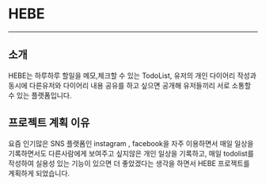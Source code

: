 # HEBE

----------------
## 소개
HEBE는 하루하루 할일을 메모,체크할 수 있는 TodoList, 유저의 개인 다이어리 작성과 동시에 다른유저와 다이어리 내용 공유를 하고 싶으면 공개해 유저들끼리 서로 소통할 수 있는 플랫폼입니다.
<!-- HEBE 프로젝트는 React 와 JAVA, Spring 을 기반으로  -->

## 프로젝트 계획 이유
 요즘 인기많은 SNS 플랫폼인 instagram , facebook을 자주 이용하면서 매일 일상을 기록하면서도 다른사람에게 보여주고 싶지않은 개인 일상을 기록하고, 매일 todolist를 작성하여 실용성 있는 기능이 있으면 더 좋았겠다는 생각을 하면서 HEBE 프로젝트를 계획하게 되었습니다.




<!-- ![메인 페이지 로그아웃](https://user-images.githubusercontent.com/75379264/131308555-bfd636b1-725a-43b7-9f65-c46dee5acb5a.jpg)
![메인 페이지 회원가입 모달](https://user-images.githubusercontent.com/75379264/131308565-7dcbd8f4-b0fe-48a8-8286-ffae3de5fcb0.jpg)
![메인 페이지 로그인 모달](https://user-images.githubusercontent.com/75379264/131308563-3955150d-af7e-4fde-83f9-bac2dabe1df2.jpg)
![메인 페이지](https://user-images.githubusercontent.com/75379264/131308566-15377646-1bfe-456b-82b4-b5ef2df19294.jpg)
![메인 페이지 검색](https://user-images.githubusercontent.com/75379264/131308580-2c122e13-1bf9-4de5-ad26-b7ddbbf3736c.jpg)
![메인 페이지 검색 결과](https://user-images.githubusercontent.com/75379264/131308578-e9582893-7dc1-410b-9bb7-c7ef68d0ac0d.jpg)
![내 블로그](https://user-images.githubusercontent.com/75379264/131308571-4bdcbdb0-9c2b-40de-94df-91c7406009e7.jpg)
![다이어리 쓰기](https://user-images.githubusercontent.com/75379264/131308573-b3a5b3d2-5f41-4d26-9beb-0b2eb6e490e6.jpg)
![디테일 페이지](https://user-images.githubusercontent.com/75379264/131308575-883d9c81-9950-48aa-b9d3-6c7ba415110c.jpg)
![투두](https://user-images.githubusercontent.com/75379264/131308569-3055036a-2c28-45ec-a213-a9d80f9a48d4.jpg)
![정보수정](https://user-images.githubusercontent.com/75379264/131308568-18088d10-1fc8-44d6-8318-d35820758a46.jpg) -->
